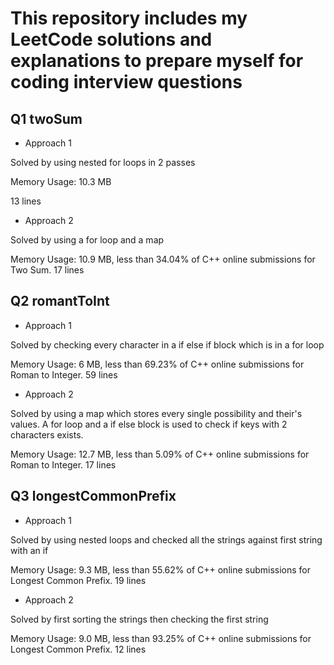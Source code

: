# This repository includes my LeetCode solutions and explanations to prepare myself for coding interview questions

## Q1 twoSum

- Approach 1

Solved by using nested for loops in 2 passes

Memory Usage: 10.3 MB

13 lines

- Approach 2 

Solved by using a for loop and a map 

Memory Usage: 10.9 MB, less than 34.04% of C++ online submissions for Two Sum. 17 lines

## Q2 romantToInt

- Approach 1

Solved by checking every character in a if else if block which is in a for loop

Memory Usage: 6 MB, less than 69.23% of C++ online submissions for Roman to Integer. 59 lines
- Approach 2 

Solved by using a map which stores every single possibility and their's values. A for loop and a if else block is used to check if keys with 2 characters exists.

Memory Usage: 12.7 MB, less than 5.09% of C++ online submissions for Roman to Integer. 17 lines

## Q3 longestCommonPrefix

- Approach 1

Solved by using nested loops and checked all the strings against first string with an if 

Memory Usage: 9.3 MB, less than 55.62% of C++ online submissions for Longest Common Prefix. 19 lines

- Approach 2

Solved by first sorting the strings then checking the first string

Memory Usage: 9.0 MB, less than 93.25% of C++ online submissions for Longest Common Prefix. 12 lines